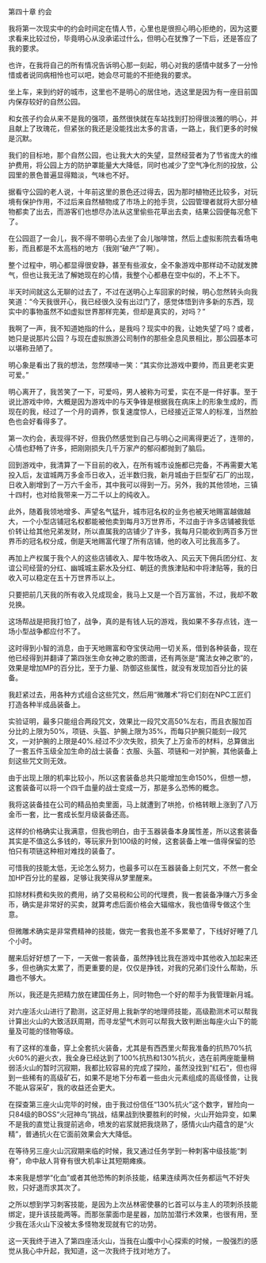 第四十章 约会


我将第一次现实中的约会时间定在情人节，心里也是很担心明心拒绝的，因为这要求看来比较过份，毕竟明心从没承诺过什么，但明心在犹豫了一下后，还是答应了我的要求。

也许，在我将自己的所有情况告诉明心那一刻起，明心对我的感情中就多了一分怜惜或者说同病相怜也可以吧，她会尽可能的不拒绝我的要求。

坐上车，来到约好的城市，这里也不是明心的居住地，选这里是因为有一座目前国内保存较好的自然公园。

和女孩子约会从来不是我的强项，虽然很快就在车站找到打扮得很淡雅的明心，并且献上了玫瑰花，但紧张的我还是没能找出太多的言语，一路上，我们更多的时候是沉默。

我们的目标地，那个自然公园，也让我大大的失望，显然经营者为了节省庞大的维护费用，将公园上方的防护罩能量大大降低，同时也减少了空气净化剂的投放，公园里的景色普遍显得黯淡，气味也不好。

据看守公园的老人说，十年前这里的景色还过得去，因为那时植物还比较多，对玩境有保护作用，不过后来自然植物成了市场上的抢手货，公园管理者就将大部分植物都卖了出去，而游客们也想尽办法从这里偷些花草出去卖，结果公园便每况愈下了。

在公园逛了一会儿，我不得不带明心去坐了会儿咖啡馆，然后上虚拟影院去看场电影，而且都是不太高档的地方（我刚“破产”了啊）。

整个过程中，明心都显得很安静，甚至有些淑女，全不象游戏中那样动不动就发脾气，但也让我无法了解她现在的心情，我整个心都悬在空中似的，不上不下。

半天时间就这么无聊的过去了，不过在送明心上车回家的时候，明心忽然转头向我笑道：“今天我很开心，我已经很久没有出过门了，感觉体悟到许多新的东西，现实中的事物虽然不如虚拟世界那样完美，但却是真实的，对吗？”

我啊了一声，我不知道她指的什么，是我吗？现实中的我，让她失望了吗？或者，她只是说那片公园？与现在虚拟旅游公司制作的那些全息风景相比，那公园基本可以堪称丑陋了。

明心象是看出了我的想法，忽然噗哧一笑：“其实你比游戏中要帅，而且更老实更可爱。”

明心离开了，我苦笑了一下，可爱吗，男人被称为可爱，实在不是一件好事。至于说比游戏中帅，大概是因为游戏中的与天争锋是根据我在病床上的形象生成的，而现在的我，经过了一个月的调养，恢复速度惊人，已经接近正常人的标准，当然脸色也会好看得多了。

第一次约会，表现得不好，但我仍然感觉到自己与明心之间离得更近了，连带的，心情也舒畅了许多，把刚刚损失几千万家产的郁闷都抛到了脑后。

回到游戏中，我清算了一下目前的收入，在所有城市设施都已完备，不再需要大笔投入后，友谊城两万多金币日收入，近半数归我，新月城由于巨型矿石厂的出现，日收入剧增到了一万六千金币，其中我可以得到一万。另外，我的其他领地，三镇十四村，也对给我带来一万二千以上的纯收入。

此外，随着我领地增多、声望名气猛升，城市冠名权的业务也被天地赐富越做越大，一个小型店铺冠名权都能被他卖到每月3万世界币，不过由于许多店铺被我低价转让给其他兄弟发财，所以直属我的店铺少了许多，我每月只能收到两百多万世界币的冠名权分成，倒是天地赐富代理了所有店铺，他的收入可比我高多了。

再加上产权属于我个人的这些店铺收入、犀牛牧场收入、风云天下佣兵团分红、友谊公司经营的分红、幽城城主薪水及分红、朝廷的贵族津贴和中将津贴等，我的日收入可以稳定在五十万世界币以上。

只要把前几天我的所有收入兑成现金，我马上又是一个百万富翁，不过，我却不敢兑换。

这场帮战是把我打怕了，战争，真的是有钱人玩的游戏，我如果不多存点钱，连一场小型战争都应付不了。

这时得到小智的消息，由于天地赐富和夺宝侠动用一切关系，借到各种装备，现在他已经得到并翻译了第四张生命女神之歌的图谱，还有两张是“魔法女神之歌”的，效果是增加MP的百分比，至于力量、防御这些属性，就没有发现加百分比的装备。

我赶紧过去，用各种方式组合这些咒文，然后用“微雕术”将它们刻在NPC工匠们打造各种半成品装备上。

实验证明，最多只能组合两段咒文，效果比一段咒文高50%左右，而且衣服加百分比的上限为50%，项链、头盔、护腕上限为35%，而每只护腕只能刻一段咒文，一对护腕的上限是40%.经过不少次失败，损失了上万金币的材料，总算做出了一套五件玉级全加生命的战士装备：衣服、头盔、项链和一对护腕，其他装备上刻这些咒文则无效。

由于出现上限的机率比较小，所以这套装备总共只能增加生命150%，但想一想，这套装备可以将一个四千血量的战士变成一万，那是多么恐怖的概念。

我将这装备挂在公司的精品拍卖里面，马上就遭到了哄抢，价格转眼上涨到了八万金币一套，比一套成长型月级装备还高。

这样的价格确实让我满意，但我也明白，由于玉器装备本身属性差，所以这套装备其实是不值这么多钱的，等玩家升到100级的时候，这套装备上唯一值得保留的恐怕只有项链这种相对难找的装备了。

可惜我的技能太低，无论怎么努力，也最多可以在玉器装备上刻咒文，不然一套全加HP百分比的星器，足够让我笑得从梦里醒来。

扣除材料费和失败的费用，纳了交易税和公司的代理费，我一套装备净赚六万多金币，确实是非常好的买卖，就算考虑后面价格会大辐缩水，我也值得专做这个生意。

但微雕术确实是非常费精神的技能，做完一套我也差不多累晕了，下线好好睡了几个小时。

醒来后好好想了一下，一天做一套装备，虽然挣钱比我在游戏中其他收入加起来还多，但也确实太累了，而更重要的是，仅仅是挣钱，对我的兄弟们没什么帮助，乐趣也不够大。

所以，我还是先把精力放在建国任务上，同时物色一个好的帮手为我管理新月城。

对六座活火山进行了勘测，这正好用上我新学的地理师技能，高级勘测术可以帮我计算出火山的大致活跃周期，而寻龙望气术则可以帮我大致判断出每座火山下的能量及可能的怪物等级。

有了这样的准备，穿上全套抗火装备，尤其是有西西里火帮我准备的抗热70%抗火60%的避火衣，我全身已经达到了100%抗热和130%抗火，选在前两座能量稍弱活火山的暂时沉寂期，我都比较容易的完成了探险，虽然没找到“红石”，但也得到一些稀有的高级矿石，如果不是地下分布着一些由火元素组成的高级怪兽，让我不能从容采矿，我的收益还会更大。

在探查第三座火山完毕的时候，由于我过份信任“130%抗火”这个数字，冒险向一只84级的BOSS“火冠神鸟”挑战，结果战到快要胜利的时候，火山开始异变，如果不是我的直觉让我提前逃命，喷发的岩浆就把我烧熟了，感情火山内蕴含的是“火精”，普通抗火在它面前效果会大大降低。

在等待另三座火山沉寂期来临的时候，我又通过任务学到一种刺客中级技能“刺脊”，命中敌人背脊有很大机率让其短期瘫痪。

本来我是想学“化血”或者其他恐怖的刺杀技能，结果连续两次任务都运气不好失败，只好退而求其次了。

之所以想到学习刺客技能，是因为上次丛林密使暴的匕首可以与主人的项刺杀技能绑定，提升该技能两等。而那张蒙面巾是星器，加防加潜行术效果，也很有用，至少我在活火山下没被太多怪物发现就有它的功劳。

这一天我终于进入了第四座活火山，当我在山腹中小心探索的时候，一股强烈的感觉从我心中升起，我知道，这一次我终于找对地方了。





